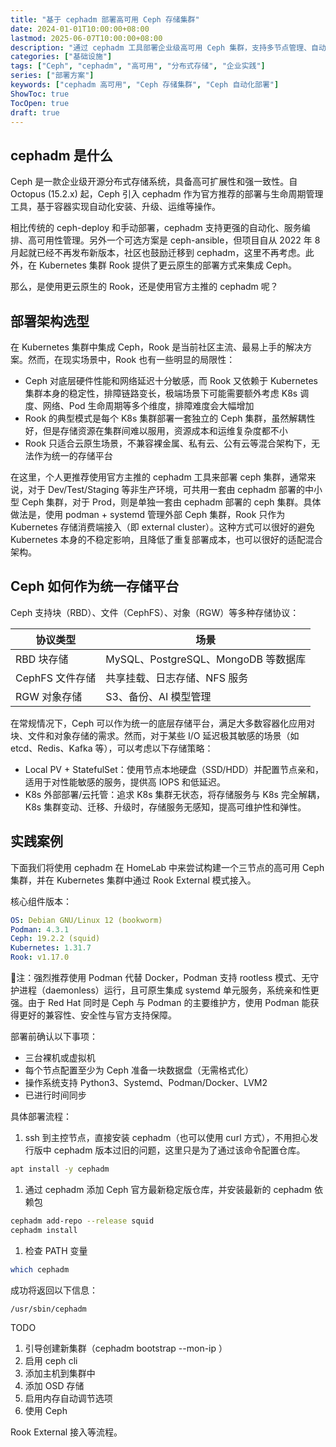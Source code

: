 ```yaml
---
title: "基于 cephadm 部署高可用 Ceph 存储集群"
date: 2024-01-01T10:00:00+08:00
lastmod: 2025-06-07T10:00:00+08:00
description: "通过 cephadm 工具部署企业级高可用 Ceph 集群，支持多节点管理、自动化运维、Dashboard UI，适用于生产环境。"
categories: ["基础设施"]
tags: ["Ceph", "cephadm", "高可用", "分布式存储", "企业实践"]
series: ["部署方案"]
keywords: ["cephadm 高可用", "Ceph 存储集群", "Ceph 自动化部署"]
ShowToc: true
TocOpen: true
draft: true
---
```


## cephadm 是什么

Ceph 是一款企业级开源分布式存储系统，具备高可扩展性和强一致性。自 Octopus (15.2.x) 起，Ceph 引入 cephadm 作为官方推荐的部署与生命周期管理工具，基于容器实现自动化安装、升级、运维等操作。

相比传统的 ceph-deploy 和手动部署，cephadm 支持更强的自动化、服务编排、高可用性管理。另外一个可选方案是 ceph-ansible，但项目自从 2022 年 8 月起就已经不再发布新版本，社区也鼓励迁移到 cephadm，这里不再考虑。此外，在 Kubernetes 集群 Rook 提供了更云原生的部署方式来集成 Ceph。

那么，是使用更云原生的 Rook，还是使用官方主推的 cephadm 呢？

## 部署架构选型

在 Kubernetes 集群中集成 Ceph，Rook 是当前社区主流、最易上手的解决方案。然而，在现实场景中，Rook 也有一些明显的局限性：

* Ceph 对底层硬件性能和网络延迟十分敏感，而 Rook 又依赖于 Kubernetes 集群本身的稳定性，排障链路变长，极端场景下可能需要额外考虑 K8s 调度、网络、Pod 生命周期等多个维度，排障难度会大幅增加
* Rook 的典型模式是每个 K8s 集群部署一套独立的 Ceph 集群，虽然解耦性好，但是存储资源在集群间难以服用，资源成本和运维复杂度都不小
* Rook 只适合云原生场景，不兼容裸金属、私有云、公有云等混合架构下，无法作为统一的存储平台

在这里，个人更推荐使用官方主推的 cephadm 工具来部署 ceph 集群，通常来说，对于 Dev/Test/Staging 等非生产环境，可共用一套由 cephadm 部署的中小型 Ceph 集群，对于 Prod，则是单独一套由 cephadm 部署的 ceph 集群。具体做法是，使用 podman + systemd 管理外部 Ceph 集群，Rook 只作为 Kubernetes 存储消费端接入（即 external cluster）。这种方式可以很好的避免 Kubernetes 本身的不稳定影响，且降低了重复部署成本，也可以很好的适配混合架构。

## Ceph 如何作为统一存储平台

Ceph 支持块（RBD）、文件（CephFS）、对象（RGW）等多种存储协议：

| 协议类型        | 场景                                |
| --------------- | ----------------------------------- |
| RBD 块存储      | MySQL、PostgreSQL、MongoDB 等数据库 |
| CephFS 文件存储 | 共享挂载、日志存储、NFS 服务        |
| RGW 对象存储    | S3、备份、AI 模型管理               |

在常规情况下，Ceph 可以作为统一的底层存储平台，满足大多数容器化应用对块、文件和对象存储的需求。然而，对于某些 I/O 延迟极其敏感的场景（如 etcd、Redis、Kafka 等），可以考虑以下存储策略：

* Local PV + StatefulSet：使用节点本地硬盘（SSD/HDD）并配置节点亲和，适用于对性能敏感的服务，提供高 IOPS 和低延迟。
* K8s 外部部署/云托管：追求 K8s 集群无状态，将存储服务与 K8s 完全解耦，K8s 集群变动、迁移、升级时，存储服务无感知，提高可维护性和弹性。

## 实践案例

下面我们将使用 cephadm 在 HomeLab 中来尝试构建一个三节点的高可用 Ceph 集群，并在 Kubernetes 集群中通过 Rook External 模式接入。

核心组件版本：

```yaml
OS: Debian GNU/Linux 12 (bookworm)
Podman: 4.3.1
Ceph: 19.2.2 (squid)
Kubernetes: 1.31.7
Rook: v1.17.0
```

📌注：强烈推荐使用 Podman 代替 Docker，Podman 支持 rootless 模式、无守护进程（daemonless）运行，且可原生集成 systemd 单元服务，系统亲和性更强。由于 Red Hat 同时是 Ceph 与 Podman 的主要维护方，使用 Podman 能获得更好的兼容性、安全性与官方支持保障。

部署前确认以下事项：

* 三台裸机或虚拟机
* 每个节点配置至少为 Ceph 准备一块数据盘（无需格式化）
* 操作系统支持 Python3、Systemd、Podman/Docker、LVM2
* 已进行时间同步

具体部署流程：

1. ssh 到主控节点，直接安装 cephadm（也可以使用 curl 方式），不用担心发行版中 cephadm 版本过旧的问题，这里只是为了通过该命令配置仓库。

```bash
apt install -y cephadm
```

1. 通过 cephadm 添加 Ceph 官方最新稳定版仓库，并安装最新的 cephadm 依赖包

```bash
cephadm add-repo --release squid
cephadm install
```

1. 检查 PATH 变量

```bash
which cephadm
```

成功将返回以下信息：

```bash
/usr/sbin/cephadm
```

TODO

1. 引导创建新集群（cephadm bootstrap --mon-ip *<mon-ip>*）
1. 启用 ceph cli
1. 添加主机到集群中
1. 添加 OSD 存储
1. 启用内存自动调节选项
1. 使用 Ceph

Rook External 接入等流程。
